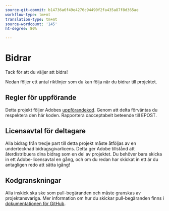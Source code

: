 ```yaml
---
source-git-commit: b14736a6f49e4276c94490f2fa435a87f8d365ae
workflow-type: tm+mt
translation-type: tm+mt
source-wordcount: '145'
ht-degree: 80%

---
```

# Bidrar

Tack för att du väljer att bidra!

Nedan följer ett antal riktlinjer som du kan följa när du bidrar till projektet.

## Regler för uppförande

Detta projekt följer Adobes [uppförandekod](https://git.corp.adobe.com/OpenSourceAdvisoryBoard/starter-repo/blob/master/CODE_OF_CONDUCT.md). Genom att delta förväntas du respektera den här koden. Rapportera oacceptabelt beteende till EPOST.

## Licensavtal för deltagare

Alla bidrag från tredje part till detta projekt måste åtföljas av en undertecknad bidragsgivarlicens. Detta ger Adobe tillstånd att återdistribuera dina bidrag som en del av projektet. Du behöver bara skicka in ett Adobe-licensavtal en gång, och om du redan har skickat in ett är du antagligen redo att sätta igång!

## Kodgranskningar

Alla inskick ska ske som pull-begäranden och måste granskas av projektansvariga. Mer information om hur du skickar pull-begäranden finns i [dokumentationen för GitHub](https://help.github.com/articles/about-pull-requests/).
